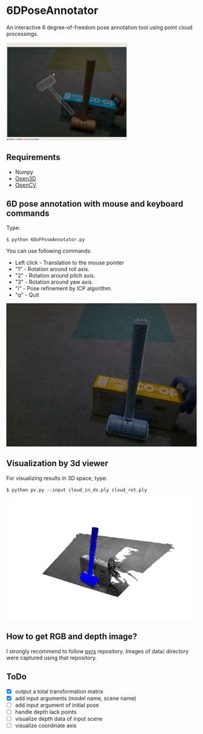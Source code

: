 # 6DPoseAnnotator

An interactive 6 degree-of-freedom pose annotation tool using point cloud processings.

<img src="./data/6DoFAnnotation.gif" width="320px">

## Requirements
- Numpy
- [Open3D](http://www.open3d.org/)
- [OpenCV](https://opencv.org/)

## 6D pose annotation with mouse and keyboard commands

Type:
```
$ python 6DoFPoseAnnotator.py
```

You can use following commands: 

- Left click - Translation to the mouse pointer
- "1" - Rotation around roll axis.
- "2" - Rotation around pitch axis.
- "3" - Rotation around yaw axis.
- "i" - Pose refinement by ICP algorithm.
- "q" - Quit

![2DView](./data/screenshot_2d_view.png)

## Visualization by 3d viewer

For visualizing results in 3D space, type:
```
$ python pv.py --input cloud_in_ds.ply cloud_rot.ply
```

![3DView](./data/screenshot_3d_view.png)

## How to get RGB and depth image?
I strongly recommend to follow [pyrs](https://github.com/Toraudonn/pyrs) repository.
Images of data/ directory were captured using that repository.

## ToDo

- [x] output a total transformation matrix
- [x] add input arguments (model name, scene name)
- [ ] add input argument of initial pose
- [ ] handle depth lack points 
- [ ] visualize depth data of input scene
- [ ] visualize coordinate axis